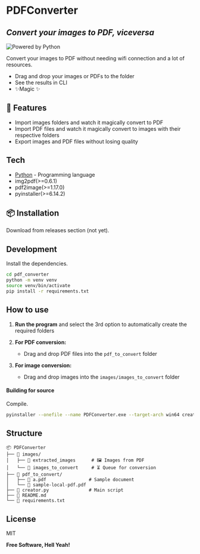# PDFConverter
## _Convert your images to PDF, viceversa_

![Powered by Python](https://img.shields.io/badge/Powered_by-Python-blue?logo=python)

Convert your images to PDF without needing wifi connection and a lot of resources.

- Drag and drop your images or PDFs to the folder
- See the results in CLI
- ✨Magic ✨

## 🚀 Features

- Import images folders and watch it magically convert to PDF
- Import PDF files and watch it magically convert to images with their respective folders
- Export images and PDF files without losing quality

## Tech

- [Python] - Programming language
- img2pdf(>=0.6.1)
- pdf2image(>=1.17.0)
- pyinstaller(>=6.14.2)

## 📦 Installation

Download from releases section (not yet).

## Development

Install the dependencies.

```sh
cd pdf_converter
python -m venv venv
source venv/bin/activate
pip install -r requirements.txt
```

## How to use

1. **Run the program** and select the 3rd option to automatically create the required folders

2. **For PDF conversion:**
   - Drag and drop PDF files into the `pdf_to_convert` folder

3. **For image conversion:**
   - Drag and drop images into the `images/images_to_convert` folder

#### Building for source

Compile.
```sh
pyinstaller --onefile --name PDFConverter.exe --target-arch win64 creator.py
```

## Structure
```
📦 PDFConverter
├── 📂 images/
│   ├── 📂 extracted_images      # 🖼️ Images from PDF
│   └── 📂 images_to_convert     # ⏳ Queue for conversion
├── 📂 pdf_to_convert/
│   ├── 📄 a.pdf                # Sample document
│   └── 📄 sample-local-pdf.pdf
├── 🐍 creator.py               # Main script
├── 📖 README.md
└── 📝 requirements.txt
```

## License

MIT

**Free Software, Hell Yeah!**

[//]: # (These are reference links used in the body of this note and get stripped out when the markdown processor does its job. There is no need to format nicely because it shouldn't be seen. Thanks SO - http://stackoverflow.com/questions/4823468/store-comments-in-markdown-syntax)

   [python]: <http://python.org>

